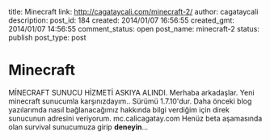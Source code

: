 title: Minecraft
link: http://cagataycali.com/minecraft-2/
author: cagataycali
description: 
post_id: 184
created: 2014/01/07 16:56:55
created_gmt: 2014/01/07 14:56:55
comment_status: open
post_name: minecraft-2
status: publish
post_type: post

# Minecraft

MİNECRAFT SUNUCU HİZMETİ ASKIYA ALINDI. Merhaba arkadaşlar. Yeni minecraft sunucumla karşınızdayım.. Sürümü 1.7.10'dur. Daha önceki blog yazılarımda nasıl bağlanacağımız hakkında bilgi verdiğim için direk sunucunun adresini veriyorum. mc.calicagatay.com Henüz beta aşamasında olan survival sunucumuza girip **deneyin**...